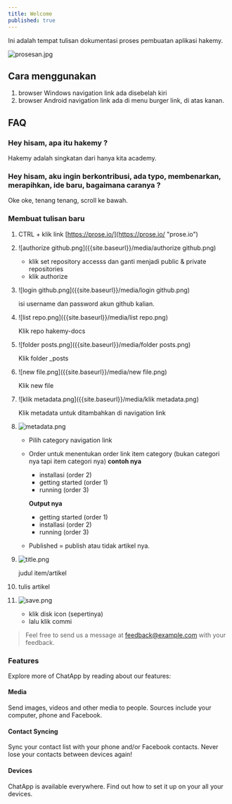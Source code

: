 ```yaml
---
title: Welcome
published: true
---
```


Ini adalah tempat tulisan dokumentasi proses pembuatan aplikasi hakemy.

![prosesan.jpg]({{site.baseurl}}/media/prosesan.jpg)

## Cara menggunakan

1. browser Windows navigation link ada disebelah kiri
2. browser Android navigation link ada di menu burger link, di atas kanan.


## FAQ

### Hey hisam, apa itu hakemy ?

Hakemy adalah singkatan dari hanya kita academy.

### Hey hisam, aku ingin berkontribusi, ada typo, membenarkan, merapihkan, ide baru, bagaimana caranya ?

Oke oke, tenang tenang, scroll ke bawah.

### Membuat tulisan baru

1. CTRL + klik link [https://prose.io/](https://prose.io/ "prose.io")

2. ![authorize github.png]({{site.baseurl}}/media/authorize github.png)
	
    - klik set repository accesss dan ganti menjadi public & private repositories
    - klik authorize
    
3. ![login github.png]({{site.baseurl}}/media/login github.png)
	
    isi username dan password akun github kalian.
    
4. ![list repo.png]({{site.baseurl}}/media/list repo.png)
	
    Klik repo hakemy-docs

5. ![folder posts.png]({{site.baseurl}}/media/folder posts.png)
	
    Klik folder _posts

6. ![new file.png]({{site.baseurl}}/media/new file.png)
	
    Klik new file

7. ![klik metadata.png]({{site.baseurl}}/media/klik metadata.png)
	
    Klik metadata untuk ditambahkan di navigation link
    
8. ![metadata.png]({{site.baseurl}}/media/metadata.png)
	
    - Pilih category navigation link
    - Order untuk menentukan order link item category (bukan categori nya tapi item categori nya)
    	**contoh nya** 
        - installasi (order 2)
        - getting started (order 1)
        - running (order 3)
        
        **Output nya** 
        - getting started (order 1)
        - installasi (order 2)
        - running (order 3)
     - Published = publish atau tidak artikel nya.

9. ![title.png]({{site.baseurl}}/media/title.png)

	judul item/artikel
    
10. tulis artikel

11. ![save.png]({{site.baseurl}}/media/save.png)
	
    - klik disk icon (sepertinya)
    - lalu klik commi





> Feel free to send us a message at [feedback@example.com](mailto:feedback@example.com) with your feedback.

### Features

Explore more of ChatApp by reading about our features:

#### Media

Send images, videos and other media to people. Sources include your computer, phone and Facebook.

#### Contact Syncing

Sync your contact list with your phone and/or Facebook contacts. Never lose your contacts between devices again!

#### Devices

ChatApp is available everywhere. Find out how to set it up on your all your devices.
